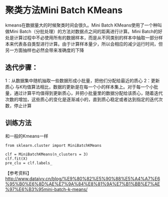 # 聚类方法Mini Batch KMeans

kmeans在数据量大的时候聚类时间会很久。Mini Batch KMeans使用了一个种叫做Mini Batch（分批处理）的方法对数据点之间的距离进行计算。Mini Batch的好处是计算过程中不必使用所有的数据样本，而是从不同类别的样本中抽取一部分样本来代表各自类型进行计算。由于计算样本量少，所以会相应的减少运行时间，但另一方面抽样也必然会带来准确度的下降


## 迭代步骤：
1：从数据集中随机抽取一些数据形成小批量，把他们分配给最近的质心
2：更新质心
与K均值算法相比，数据的更新是在每一个小的样本集上。对于每一个小批量，通过计算平均值得到更新质心，并把小批量里的数据分配给该质心，随着迭代次数的增加，这些质心的变化是逐渐减小的，直到质心稳定或者达到指定的迭代次数，停止计算

## 训练方法

和一般的Kmeans一样

```
from sklearn.cluster import MiniBatchKMeans

clf = MiniBatchKMeans(n_clusters = 3)
clf.fit(X)
pre_clu = clf.labels_
```


【参考资料】
http://www.dataivy.cn/blog/%E9%80%82%E5%90%88%E5%A4%A7%E6%95%B0%E6%8D%AE%E7%9A%84%E8%81%9A%E7%B1%BB%E7%AE%97%E6%B3%95mini-batch-k-means/



